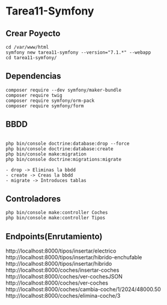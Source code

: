 # Tarea11-Symfony


## Crear Poyecto

```console
cd /var/www/html
symfony new tarea11-symfony --version="7.1.*" --webapp
cd tarea11-symfony/
```


## Dependencias

```console
composer require --dev symfony/maker-bundle
composer require twig
composer require symfony/orm-pack
composer require symfony/form
```


## BBDD
```console

php bin/console doctrine:database:drop --force
php bin/console doctrine:database:create
php bin/console make:migration
php bin/console doctrine:migrations:migrate

- drop -> Eliminas la bbdd
- create -> Creas la bbdd
- migrate -> Introduces tablas
```

## Controladores
```console
php bin/console make:controller Coches
php bin/console make:controller Tipos
```

## Endpoints(Enrutamiento)
http://localhost:8000/tipos/insertar/electrico
http://localhost:8000/tipos/insertar/hibrido-enchufable
http://localhost:8000/tipos/insertar/hibrido
http://localhost:8000/coches/insertar-coches
http://localhost:8000/coches/ver-cochesJSON
http://localhost:8000/coches/ver-coches
http://localhost:8000/coches/cambia-coche/1/2024/48000.50
http://localhost:8000/coches/elimina-coche/3


```